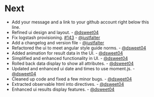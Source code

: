 Next
====

* Add your message and a link to your github account right below this line.
* Refined ui design and layout. - [@dsweet04](https://github.com/dsweet04)
* Fix logstash provisioning. [#143](https://github.com/cikl/cikl/issues/143) - [@justfalter](https://github.com/justfalter)
* Add a changelog and version file - [@justfalter](https://github.com/justfalter)
* Refactored the ui to meet angular style guide norms. - [@dsweet04](https://github.com/dsweet04)
* Added animation for result data in the UI. - [@dsweet04](https://github.com/dsweet04)
* Simplified and enhanced functionality in UI. - [@dsweet04](https://github.com/dsweet04)
* Rolled back data display to show all attributes. - [@dsweet04](https://github.com/dsweet04)
* Updated and enhanced ui date and times to use moment.js. - [@dsweet04](https://github.com/dsweet04)
* Cleaned up code and fixed a few minor bugs. - [@dsweet04](https://github.com/dsweet04)
* Extracted observable html into directives. - [@dsweet04](https://github.com/dsweet04)
* Enhanced ui results display features. - [@dsweet04](https://github.com/dsweet04)
